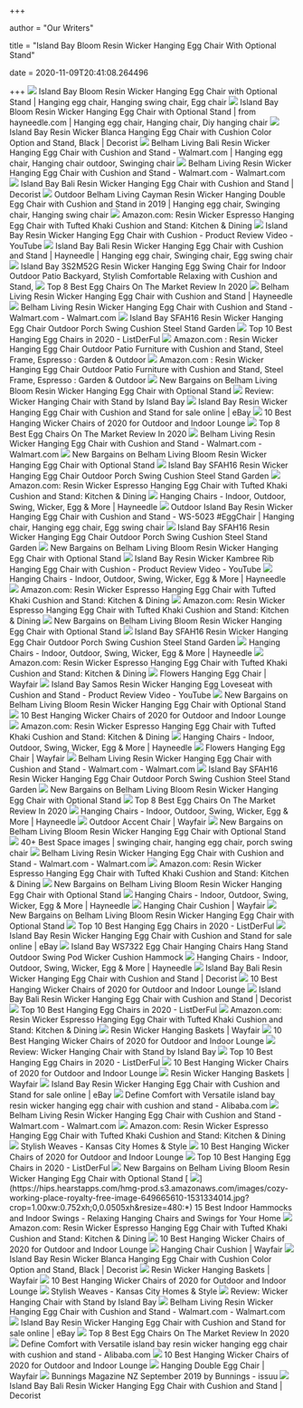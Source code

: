 +++
        
author = "Our Writers"
        
title = "Island Bay Bloom Resin Wicker Hanging Egg Chair With Optional Stand"
        
date = 2020-11-09T20:41:08.264496
        
+++
[ ![](https://i.pinimg.com/564x/de/b6/78/deb6783316fbcf9b1bbf0ade0b81b742.jpg)](https://i.pinimg.com/564x/de/b6/78/deb6783316fbcf9b1bbf0ade0b81b742.jpg) Island Bay Bloom Resin Wicker Hanging Egg Chair with Optional Stand | Hanging  egg chair, Hanging swing chair, Egg chair
[ ![](https://i.pinimg.com/originals/81/2f/c5/812fc57b4f81ffc6e479925584f1b840.jpg)](https://i.pinimg.com/originals/81/2f/c5/812fc57b4f81ffc6e479925584f1b840.jpg) Island Bay Bloom Resin Wicker Hanging Egg Chair with Optional Stand | from  hayneedle.com | Hanging egg chair, Hanging chair, Diy hanging chair
[ ![](https://www.decorist.com/static/finds/product_images/full_size/124666-detail6-hong003.d0ace0e40ab36a02add3616e3fbbe7c3.png)](https://www.decorist.com/static/finds/product_images/full_size/124666-detail6-hong003.d0ace0e40ab36a02add3616e3fbbe7c3.png) Island Bay Resin Wicker Blanca Hanging Egg Chair with Cushion Color Option  and Stand, Black | Decorist
[ ![](https://i.pinimg.com/474x/c9/f5/f0/c9f5f0798964b082f17cc4b06c2a0199.jpg)](https://i.pinimg.com/474x/c9/f5/f0/c9f5f0798964b082f17cc4b06c2a0199.jpg) Belham Living Bali Resin Wicker Hanging Egg Chair with Cushion and Stand -  Walmart.com | Hanging egg chair, Hanging chair outdoor, Swinging chair
[ ![](https://i5.walmartimages.com/asr/ddb83fbb-0eaa-48de-927a-0e0bece27707_1.af32c3f08e26d5a71d9e3f5cf1fa79fb.jpeg)](https://i5.walmartimages.com/asr/ddb83fbb-0eaa-48de-927a-0e0bece27707_1.af32c3f08e26d5a71d9e3f5cf1fa79fb.jpeg) Belham Living Resin Wicker Hanging Egg Chair with Cushion and Stand -  Walmart.com - Walmart.com
[ ![](https://www.decorist.com/static/finds/product_images/full_size/152760-master_hong067.0d51f95d687ce284de688acbd6c09e54.png)](https://www.decorist.com/static/finds/product_images/full_size/152760-master_hong067.0d51f95d687ce284de688acbd6c09e54.png) Island Bay Bali Resin Wicker Hanging Egg Chair with Cushion and Stand |  Decorist
[ ![](https://i.pinimg.com/originals/0d/f1/e8/0df1e8bc80a2f773e8185bf529a89b2f.jpg)](https://i.pinimg.com/originals/0d/f1/e8/0df1e8bc80a2f773e8185bf529a89b2f.jpg) Outdoor Belham Living Cayman Resin Wicker Hanging Double Egg Chair with  Cushion and Stand in 2019 | Hanging egg chair, Swinging chair, Hanging  swing chair
[ ![](https://images-na.ssl-images-amazon.com/images/I/61bnbQV5%2BfL._AC_.jpg)](https://images-na.ssl-images-amazon.com/images/I/61bnbQV5%2BfL._AC_.jpg) Amazon.com: Resin Wicker Espresso Hanging Egg Chair with Tufted Khaki  Cushion and Stand: Kitchen & Dining
[ ![](https://i.ytimg.com/vi/ikyWntVbZ6w/maxresdefault.jpg)](https://i.ytimg.com/vi/ikyWntVbZ6w/maxresdefault.jpg) Island Bay Resin Wicker Hanging Egg Chair with Cushion - Product Review  Video - YouTube
[ ![](https://i.pinimg.com/474x/c8/36/0d/c8360d3b5684593d9790c56c8a188bec.jpg)](https://i.pinimg.com/474x/c8/36/0d/c8360d3b5684593d9790c56c8a188bec.jpg) Island Bay Bali Resin Wicker Hanging Egg Chair with Cushion and Stand |  Hayneedle | Hanging egg chair, Swinging chair, Egg swing chair
[ ![](https://c.shld.net/rpx/i/s/pi/mp/10160405/prod_9120078132?src=http%3A%2F%2Flykartstore.site%2Flykartimage%2FimageB%2FALVB073S2M52G.jpg&d=cea1f0320b993c372f7750059ece74f177c73cb5&?hei=64&wid=64&qlt=50)](https://c.shld.net/rpx/i/s/pi/mp/10160405/prod_9120078132?src=http%3A%2F%2Flykartstore.site%2Flykartimage%2FimageB%2FALVB073S2M52G.jpg&d=cea1f0320b993c372f7750059ece74f177c73cb5&?hei=64&wid=64&qlt=50) Island Bay 3S2M52G Resin Wicker Hanging Egg Swing Chair for Indoor Outdoor  Patio Backyard, Stylish Comfortable Relaxing with Cushion and Stand,
[ ![](https://the10pro.com/wp-content/uploads/2017/09/3.-Boho-chic-style-Hanging-Egg-Chair.jpg)](https://the10pro.com/wp-content/uploads/2017/09/3.-Boho-chic-style-Hanging-Egg-Chair.jpg) Top 8 Best Egg Chairs On The Market Review In 2020
[ ![](https://content.haycdn.com/mgen/inuse:HONG001.jpg?is=654,654,0xffffff)](https://content.haycdn.com/mgen/inuse:HONG001.jpg?is=654,654,0xffffff) Belham Living Resin Wicker Hanging Egg Chair with Cushion and Stand |  Hayneedle
[ ![](https://i5.walmartimages.com/asr/dfcb3e47-706b-4b2d-a495-d65627b0eb94_1.d1feca8501e1fde9301775e94b43fabe.jpeg?odnWidth=282&odnHeight=282&odnBg=ffffff)](https://i5.walmartimages.com/asr/dfcb3e47-706b-4b2d-a495-d65627b0eb94_1.d1feca8501e1fde9301775e94b43fabe.jpeg?odnWidth=282&odnHeight=282&odnBg=ffffff) Belham Living Resin Wicker Hanging Egg Chair with Cushion and Stand -  Walmart.com - Walmart.com
[ ![](https://c.shld.net/rpx/i/s/pi/mp/10176021/prod_14704334038?src=https%3A%2F%2Fi.ebayimg.com%2Fimages%2Fg%2FXhkAAOSwmodbcB12%2Fs-l1600.jpg&d=af86d4fb91c83672474d365dd11b3ac442ddc0e7&hei=333&wid=333&op_sharpen=1)](https://c.shld.net/rpx/i/s/pi/mp/10176021/prod_14704334038?src=https%3A%2F%2Fi.ebayimg.com%2Fimages%2Fg%2FXhkAAOSwmodbcB12%2Fs-l1600.jpg&d=af86d4fb91c83672474d365dd11b3ac442ddc0e7&hei=333&wid=333&op_sharpen=1) Island Bay SFAH16 Resin Wicker Hanging Egg Chair Outdoor Porch Swing  Cushion Steel Stand Garden
[ ![](https://listderful.com/wp-content/uploads/2019/03/Island-Bay-1-e1553657985394.jpg)](https://listderful.com/wp-content/uploads/2019/03/Island-Bay-1-e1553657985394.jpg) Top 10 Best Hanging Egg Chairs in 2020 - ListDerFul
[ ![](https://m.media-amazon.com/images/I/71oVvlMwXhL._AC_SS350_.jpg)](https://m.media-amazon.com/images/I/71oVvlMwXhL._AC_SS350_.jpg) Amazon.com : Resin Wicker Hanging Egg Chair Outdoor Patio Furniture with  Cushion and Stand, Steel Frame, Espresso : Garden & Outdoor
[ ![](https://images-na.ssl-images-amazon.com/images/I/71oVvlMwXhL._AC_SY450_.jpg)](https://images-na.ssl-images-amazon.com/images/I/71oVvlMwXhL._AC_SY450_.jpg) Amazon.com : Resin Wicker Hanging Egg Chair Outdoor Patio Furniture with  Cushion and Stand, Steel Frame, Espresso : Garden & Outdoor
[ ![](https://images.prod.meredith.com/product/7003742628ebba411527b525162c9892/1603188215752/m/hubert-wicker-hanging-egg-double-swing-chair-with-stand-leisuremod-color-green)](https://images.prod.meredith.com/product/7003742628ebba411527b525162c9892/1603188215752/m/hubert-wicker-hanging-egg-double-swing-chair-with-stand-leisuremod-color-green) New Bargains on Belham Living Bloom Resin Wicker Hanging Egg Chair with Optional  Stand
[ ![](https://www.hanging-chairs.net/wp-content/uploads/2016/07/Hanging-Ball-Chair-with-by-Island-Bay-suspended-from-the-ceiling--1024x1024.jpg)](https://www.hanging-chairs.net/wp-content/uploads/2016/07/Hanging-Ball-Chair-with-by-Island-Bay-suspended-from-the-ceiling--1024x1024.jpg) Review: Wicker Hanging Chair with Stand by Island Bay
[ ![](https://i.ebayimg.com/images/g/kq0AAOSwvCpfGToq/s-l1600.jpg)](https://i.ebayimg.com/images/g/kq0AAOSwvCpfGToq/s-l1600.jpg) Island Bay Resin Wicker Hanging Egg Chair with Cushion and Stand for sale  online | eBay
[ ![](https://aguidepro.com/wp-content/uploads/2019/11/Christopher-Knight-Home.-1-1024x788.jpg)](https://aguidepro.com/wp-content/uploads/2019/11/Christopher-Knight-Home.-1-1024x788.jpg) 10 Best Hanging Wicker Chairs of 2020 for Outdoor and Indoor Lounge
[ ![](https://the10pro.com/wp-content/uploads/2017/09/Top-8-Best-Egg-Chairs-Reviews.jpg)](https://the10pro.com/wp-content/uploads/2017/09/Top-8-Best-Egg-Chairs-Reviews.jpg) Top 8 Best Egg Chairs On The Market Review In 2020
[ ![](https://i5.walmartimages.com/dfw/6e29e393-85e0/k2-_b10a8b11-c2eb-42c7-a41e-5b16e528269a.v1.jpg)](https://i5.walmartimages.com/dfw/6e29e393-85e0/k2-_b10a8b11-c2eb-42c7-a41e-5b16e528269a.v1.jpg) Belham Living Resin Wicker Hanging Egg Chair with Cushion and Stand -  Walmart.com - Walmart.com
[ ![](https://images.prod.meredith.com/product/8774355167413381b375bf790ae2f2fc/1601848896978/m/leisuremod-schuster-wicker-hanging-egg-double-swing-chair-with-stand-w001804481-color-white)](https://images.prod.meredith.com/product/8774355167413381b375bf790ae2f2fc/1601848896978/m/leisuremod-schuster-wicker-hanging-egg-double-swing-chair-with-stand-w001804481-color-white) New Bargains on Belham Living Bloom Resin Wicker Hanging Egg Chair with Optional  Stand
[ ![](https://c.shld.net/rpx/i/s/pi/mp/10176021/prod_14704334238?src=https%3A%2F%2Fi.ebayimg.com%2Fimages%2Fg%2FXsUAAOSwQc5bcB2V%2Fs-l1600.jpg&d=ecb86336b70e59f209be6ca1681107412e33afb6&hei=333&wid=333&op_sharpen=1)](https://c.shld.net/rpx/i/s/pi/mp/10176021/prod_14704334238?src=https%3A%2F%2Fi.ebayimg.com%2Fimages%2Fg%2FXsUAAOSwQc5bcB2V%2Fs-l1600.jpg&d=ecb86336b70e59f209be6ca1681107412e33afb6&hei=333&wid=333&op_sharpen=1) Island Bay SFAH16 Resin Wicker Hanging Egg Chair Outdoor Porch Swing  Cushion Steel Stand Garden
[ ![](https://images-na.ssl-images-amazon.com/images/I/71HZXEUTfhL._AC_UL160_SR160,160_.jpg)](https://images-na.ssl-images-amazon.com/images/I/71HZXEUTfhL._AC_UL160_SR160,160_.jpg) Amazon.com: Resin Wicker Espresso Hanging Egg Chair with Tufted Khaki  Cushion and Stand: Kitchen & Dining
[ ![](https://content.haycdn.com/mgen/master:MX104.jpg?is=400,400,0xffffff)](https://content.haycdn.com/mgen/master:MX104.jpg?is=400,400,0xffffff) Hanging Chairs - Indoor, Outdoor, Swing, Wicker, Egg & More | Hayneedle
[ ![](https://i.pinimg.com/736x/15/b9/8f/15b98fd1599cbcd59299e2b7aa0d2613.jpg)](https://i.pinimg.com/736x/15/b9/8f/15b98fd1599cbcd59299e2b7aa0d2613.jpg) Outdoor Island Bay Resin Wicker Hanging Egg Chair with Cushion and Stand -  WS-5023 #EggChair | Hanging chair, Hanging egg chair, Egg swing chair
[ ![](https://c.shld.net/rpx/i/s/pi/mp/10176021/prod_14704333738?src=https%3A%2F%2Fi.ebayimg.com%2Fimages%2Fg%2F0WQAAOSwGnxbcB1t%2Fs-l1600.jpg&d=22151d5887c1068794451e3eacea17e583ee4e3e&?hei=64&wid=64&qlt=50)](https://c.shld.net/rpx/i/s/pi/mp/10176021/prod_14704333738?src=https%3A%2F%2Fi.ebayimg.com%2Fimages%2Fg%2F0WQAAOSwGnxbcB1t%2Fs-l1600.jpg&d=22151d5887c1068794451e3eacea17e583ee4e3e&?hei=64&wid=64&qlt=50) Island Bay SFAH16 Resin Wicker Hanging Egg Chair Outdoor Porch Swing  Cushion Steel Stand Garden
[ ![](https://images.prod.meredith.com/product/baf50827b0807a5d80b51ed1b196aa1c/1601892297804/m/schuster-wicker-hanging-egg-double-swing-chair-with-stand-leisuremod-color-charcoal-blue)](https://images.prod.meredith.com/product/baf50827b0807a5d80b51ed1b196aa1c/1601892297804/m/schuster-wicker-hanging-egg-double-swing-chair-with-stand-leisuremod-color-charcoal-blue) New Bargains on Belham Living Bloom Resin Wicker Hanging Egg Chair with Optional  Stand
[ ![](https://i.ytimg.com/vi/8j3FuZeS9c0/hqdefault.jpg)](https://i.ytimg.com/vi/8j3FuZeS9c0/hqdefault.jpg) Island Bay Resin Wicker Kambree Rib Hanging Egg Chair with Cushion -  Product Review Video - YouTube
[ ![](https://content.haycdn.com/mgen/master:EEI276.jpg?is=400,400,0xffffff)](https://content.haycdn.com/mgen/master:EEI276.jpg?is=400,400,0xffffff) Hanging Chairs - Indoor, Outdoor, Swing, Wicker, Egg & More | Hayneedle
[ ![](https://m.media-amazon.com/images/I/71+7-x03LhL._AC_SS350_.jpg)](https://m.media-amazon.com/images/I/71+7-x03LhL._AC_SS350_.jpg) Amazon.com: Resin Wicker Espresso Hanging Egg Chair with Tufted Khaki  Cushion and Stand: Kitchen & Dining
[ ![](https://images-na.ssl-images-amazon.com/images/I/81XlysZXwiL._AC_UL320_SR214,320_.jpg)](https://images-na.ssl-images-amazon.com/images/I/81XlysZXwiL._AC_UL320_SR214,320_.jpg) Amazon.com: Resin Wicker Espresso Hanging Egg Chair with Tufted Khaki  Cushion and Stand: Kitchen & Dining
[ ![](https://images.prod.meredith.com/product/0f1423ea34fa86a23527346e8b2b990a/1602929074750/m/leisuremod-hubert-wicker-hanging-egg-double-swing-chair-with-stand-ekdbg-57-color-amber)](https://images.prod.meredith.com/product/0f1423ea34fa86a23527346e8b2b990a/1602929074750/m/leisuremod-hubert-wicker-hanging-egg-double-swing-chair-with-stand-ekdbg-57-color-amber) New Bargains on Belham Living Bloom Resin Wicker Hanging Egg Chair with Optional  Stand
[ ![](https://c.shld.net/rpx/i/s/pi/mp/10176021/prod_14704333938?src=https%3A%2F%2Fi.ebayimg.com%2Fimages%2Fg%2FVZ0AAOSwUBdbcB2L%2Fs-l1600.jpg&d=87e608d784e3b52bcfe216e74663a7179c24b0a2&hei=333&wid=333&op_sharpen=1)](https://c.shld.net/rpx/i/s/pi/mp/10176021/prod_14704333938?src=https%3A%2F%2Fi.ebayimg.com%2Fimages%2Fg%2FVZ0AAOSwUBdbcB2L%2Fs-l1600.jpg&d=87e608d784e3b52bcfe216e74663a7179c24b0a2&hei=333&wid=333&op_sharpen=1) Island Bay SFAH16 Resin Wicker Hanging Egg Chair Outdoor Porch Swing  Cushion Steel Stand Garden
[ ![](https://content.haycdn.com/mgen/master:ACM3999.jpg?is=400,400,0xffffff)](https://content.haycdn.com/mgen/master:ACM3999.jpg?is=400,400,0xffffff) Hanging Chairs - Indoor, Outdoor, Swing, Wicker, Egg & More | Hayneedle
[ ![](https://m.media-amazon.com/images/I/81rc8XKL3AL._AC_SS350_.jpg)](https://m.media-amazon.com/images/I/81rc8XKL3AL._AC_SS350_.jpg) Amazon.com: Resin Wicker Espresso Hanging Egg Chair with Tufted Khaki  Cushion and Stand: Kitchen & Dining
[ ![](https://secure.img1-fg.wfcdn.com/im/60533137/resize-h310-w310%5Ecompr-r85/5730/57301376/abrams-hanging-egg-chair-hammock-with-stand.jpg)](https://secure.img1-fg.wfcdn.com/im/60533137/resize-h310-w310%5Ecompr-r85/5730/57301376/abrams-hanging-egg-chair-hammock-with-stand.jpg) Flowers Hanging Egg Chair | Wayfair
[ ![](https://i.ytimg.com/vi/EuuJlPE8G5I/hqdefault.jpg)](https://i.ytimg.com/vi/EuuJlPE8G5I/hqdefault.jpg) Island Bay Samos Resin Wicker Hanging Egg Loveseat with Cushion and Stand -  Product Review Video - YouTube
[ ![](https://images.prod.meredith.com/product/0236747d91595da9e9985aabc4c0c530/1601416828275/m/bayou-breeze-halleck-patio-wicker-hanging-egg-swing-chair-with-stand-x113008035-color-gray)](https://images.prod.meredith.com/product/0236747d91595da9e9985aabc4c0c530/1601416828275/m/bayou-breeze-halleck-patio-wicker-hanging-egg-swing-chair-with-stand-x113008035-color-gray) New Bargains on Belham Living Bloom Resin Wicker Hanging Egg Chair with Optional  Stand
[ ![](https://aguidepro.com/wp-content/uploads/2019/11/DVCOM-Wicker-Rattan-Hanging-Egg-Chair.jpg)](https://aguidepro.com/wp-content/uploads/2019/11/DVCOM-Wicker-Rattan-Hanging-Egg-Chair.jpg) 10 Best Hanging Wicker Chairs of 2020 for Outdoor and Indoor Lounge
[ ![](https://images-na.ssl-images-amazon.com/images/I/91prdznPrSL._AC_SL1500_.jpg)](https://images-na.ssl-images-amazon.com/images/I/91prdznPrSL._AC_SL1500_.jpg) Amazon.com: Resin Wicker Espresso Hanging Egg Chair with Tufted Khaki  Cushion and Stand: Kitchen & Dining
[ ![](https://content.haycdn.com/mgen/master:EEI1730.jpg?is=400,400,0xffffff)](https://content.haycdn.com/mgen/master:EEI1730.jpg?is=400,400,0xffffff) Hanging Chairs - Indoor, Outdoor, Swing, Wicker, Egg & More | Hayneedle
[ ![](https://secure.img1-fg.wfcdn.com/im/17736204/resize-h310-w310%5Ecompr-r85/1151/115101514/abernathy-hanging-egg-swing-chair.jpg)](https://secure.img1-fg.wfcdn.com/im/17736204/resize-h310-w310%5Ecompr-r85/1151/115101514/abernathy-hanging-egg-swing-chair.jpg) Flowers Hanging Egg Chair | Wayfair
[ ![](https://i5.walmartimages.com/dfw/6e29e393-53e0/k2-_2046515b-2687-4186-b173-a58781fbe9b2.v1.jpg)](https://i5.walmartimages.com/dfw/6e29e393-53e0/k2-_2046515b-2687-4186-b173-a58781fbe9b2.v1.jpg) Belham Living Resin Wicker Hanging Egg Chair with Cushion and Stand -  Walmart.com - Walmart.com
[ ![](https://c.shld.net/rpx/i/s/pi/mp/10176021/prod_14704333838?src=https%3A%2F%2Fi.ebayimg.com%2Fimages%2Fg%2FF4oAAOSwqxZbcB1y%2Fs-l1600.jpg&d=2c05203929e4f0772199c693ae19b136d9667135&hei=333&wid=333&op_sharpen=1)](https://c.shld.net/rpx/i/s/pi/mp/10176021/prod_14704333838?src=https%3A%2F%2Fi.ebayimg.com%2Fimages%2Fg%2FF4oAAOSwqxZbcB1y%2Fs-l1600.jpg&d=2c05203929e4f0772199c693ae19b136d9667135&hei=333&wid=333&op_sharpen=1) Island Bay SFAH16 Resin Wicker Hanging Egg Chair Outdoor Porch Swing  Cushion Steel Stand Garden
[ ![](https://images.prod.meredith.com/product/6883513013c30fa28c52b51439d009fa/1595758074210/m/auckland-wicker-hanging-chair-with-stand)](https://images.prod.meredith.com/product/6883513013c30fa28c52b51439d009fa/1595758074210/m/auckland-wicker-hanging-chair-with-stand) New Bargains on Belham Living Bloom Resin Wicker Hanging Egg Chair with Optional  Stand
[ ![](https://the10pro.com/wp-content/uploads/2017/09/2.-Modway-Patio-Swing-Chair-with-Stand-Gray-White.jpg)](https://the10pro.com/wp-content/uploads/2017/09/2.-Modway-Patio-Swing-Chair-with-Stand-Gray-White.jpg) Top 8 Best Egg Chairs On The Market Review In 2020
[ ![](https://content.haycdn.com/mgen/master:ACM4000.jpg?is=400,400,0xffffff)](https://content.haycdn.com/mgen/master:ACM4000.jpg?is=400,400,0xffffff) Hanging Chairs - Indoor, Outdoor, Swing, Wicker, Egg & More | Hayneedle
[ ![](https://secure.img1-fg.wfcdn.com/im/41367082/resize-h600-w600%5Ecompr-r85/1085/108587613/Oikos+Patio+Chair+%28Set+of+2%29.jpg)](https://secure.img1-fg.wfcdn.com/im/41367082/resize-h600-w600%5Ecompr-r85/1085/108587613/Oikos+Patio+Chair+%28Set+of+2%29.jpg) Outdoor Accent Chair | Wayfair
[ ![](https://images.prod.meredith.com/product/4334cb260ba32b551a673d93328db11a/1598652093461/m/bayou-breeze-schwartz-wicker-hanging-egg-swing-chair-with-stand-x112915594)](https://images.prod.meredith.com/product/4334cb260ba32b551a673d93328db11a/1598652093461/m/bayou-breeze-schwartz-wicker-hanging-egg-swing-chair-with-stand-x112915594) New Bargains on Belham Living Bloom Resin Wicker Hanging Egg Chair with Optional  Stand
[ ![](https://i.pinimg.com/236x/df/9f/a2/df9fa2546709d0fcdea21f2082160a7d.jpg)](https://i.pinimg.com/236x/df/9f/a2/df9fa2546709d0fcdea21f2082160a7d.jpg) 40+ Best Space images | swinging chair, hanging egg chair, porch swing chair
[ ![](https://i5.walmartimages.com/dfw/6e29e393-5005/k2-_b6ba375e-748e-449b-8564-ea00af205526.v1.jpg)](https://i5.walmartimages.com/dfw/6e29e393-5005/k2-_b6ba375e-748e-449b-8564-ea00af205526.v1.jpg) Belham Living Resin Wicker Hanging Egg Chair with Cushion and Stand -  Walmart.com - Walmart.com
[ ![](https://images-na.ssl-images-amazon.com/images/I/91bAYvkJx7L._AC_SY355_.jpg)](https://images-na.ssl-images-amazon.com/images/I/91bAYvkJx7L._AC_SY355_.jpg) Amazon.com: Resin Wicker Espresso Hanging Egg Chair with Tufted Khaki  Cushion and Stand: Kitchen & Dining
[ ![](https://images.prod.meredith.com/product/1ca385802a0b4e239c2356a529eaa47d/1601848888237/m/leisuremod-schuster-wicker-hanging-egg-double-swing-chair-with-stand-w001804481-color-beige)](https://images.prod.meredith.com/product/1ca385802a0b4e239c2356a529eaa47d/1601848888237/m/leisuremod-schuster-wicker-hanging-egg-double-swing-chair-with-stand-w001804481-color-beige) New Bargains on Belham Living Bloom Resin Wicker Hanging Egg Chair with Optional  Stand
[ ![](https://content.haycdn.com/mgen/master:BSHD3022.jpg?is=400,400,0xffffff)](https://content.haycdn.com/mgen/master:BSHD3022.jpg?is=400,400,0xffffff) Hanging Chairs - Indoor, Outdoor, Swing, Wicker, Egg & More | Hayneedle
[ ![](https://secure.img1-fg.wfcdn.com/im/62493234/resize-h600-w600%5Ecompr-r85/1211/121137978/Darcey+Hanging+Chair+Hammock.jpg)](https://secure.img1-fg.wfcdn.com/im/62493234/resize-h600-w600%5Ecompr-r85/1211/121137978/Darcey+Hanging+Chair+Hammock.jpg) Hanging Chair Cushion | Wayfair
[ ![](https://images.prod.meredith.com/product/21a42ed85edabc7624b304d8b90f1939/1594970438956/m/auckland-wicker-hanging-chair-with-stand)](https://images.prod.meredith.com/product/21a42ed85edabc7624b304d8b90f1939/1594970438956/m/auckland-wicker-hanging-chair-with-stand) New Bargains on Belham Living Bloom Resin Wicker Hanging Egg Chair with Optional  Stand
[ ![](https://listderful.com/wp-content/uploads/2019/03/Alfresconova-e1553658139789.jpg)](https://listderful.com/wp-content/uploads/2019/03/Alfresconova-e1553658139789.jpg) Top 10 Best Hanging Egg Chairs in 2020 - ListDerFul
[ ![](https://i.ebayimg.com/images/g/UfAAAOSwzf1fGTox/s-l640.jpg)](https://i.ebayimg.com/images/g/UfAAAOSwzf1fGTox/s-l640.jpg) Island Bay Resin Wicker Hanging Egg Chair with Cushion and Stand for sale  online | eBay
[ ![](https://c.shld.net/rpx/i/s/pi/mp/10220771/prod_4198700514?src=https%3A%2F%2Fi.ebayimg.com%2F00%2Fs%2FNjUwWDY1MA%3D%3D%2Fz%2F33QAAOSwy7hb2u8g%2F%24_57.JPG%3Fset_id%3D8800005007&d=5c06405bc0d799095db9b2d1ecf897193c310a72&?hei=64&wid=64&qlt=50)](https://c.shld.net/rpx/i/s/pi/mp/10220771/prod_4198700514?src=https%3A%2F%2Fi.ebayimg.com%2F00%2Fs%2FNjUwWDY1MA%3D%3D%2Fz%2F33QAAOSwy7hb2u8g%2F%24_57.JPG%3Fset_id%3D8800005007&d=5c06405bc0d799095db9b2d1ecf897193c310a72&?hei=64&wid=64&qlt=50) Island Bay WS7322 Egg Chair Hanging Chairs Hang Stand Outdoor Swing Pod  Wicker Cushion Hammock
[ ![](https://content.haycdn.com/mgen/master:NETH1142.jpg?is=400,400,0xffffff)](https://content.haycdn.com/mgen/master:NETH1142.jpg?is=400,400,0xffffff) Hanging Chairs - Indoor, Outdoor, Swing, Wicker, Egg & More | Hayneedle
[ ![](https://www.decorist.com/static/finds/product_images/full_size/153179-73893_xxx_v1.055cb64e3e1a135df4ed502e009f8549.png)](https://www.decorist.com/static/finds/product_images/full_size/153179-73893_xxx_v1.055cb64e3e1a135df4ed502e009f8549.png) Island Bay Bali Resin Wicker Hanging Egg Chair with Cushion and Stand |  Decorist
[ ![](https://aguidepro.com/wp-content/uploads/2019/11/GDF-Studio-Leasa-Outdoor-Multibrown-Wicker-Hanging-Basket-Chair-640x640.jpg)](https://aguidepro.com/wp-content/uploads/2019/11/GDF-Studio-Leasa-Outdoor-Multibrown-Wicker-Hanging-Basket-Chair-640x640.jpg) 10 Best Hanging Wicker Chairs of 2020 for Outdoor and Indoor Lounge
[ ![](https://www.decorist.com/static/finds/product_images/full_size/152753-download-5.2e69a3ea8876591403c94d3367d2f9e1.png)](https://www.decorist.com/static/finds/product_images/full_size/152753-download-5.2e69a3ea8876591403c94d3367d2f9e1.png) Island Bay Bali Resin Wicker Hanging Egg Chair with Cushion and Stand |  Decorist
[ ![](https://listderful.com/wp-content/uploads/2019/03/Generic-1-e1553658050800.jpg)](https://listderful.com/wp-content/uploads/2019/03/Generic-1-e1553658050800.jpg) Top 10 Best Hanging Egg Chairs in 2020 - ListDerFul
[ ![](https://m.media-amazon.com/images/I/81w05-SWGIL._AC_SS350_.jpg)](https://m.media-amazon.com/images/I/81w05-SWGIL._AC_SS350_.jpg) Amazon.com: Resin Wicker Espresso Hanging Egg Chair with Tufted Khaki  Cushion and Stand: Kitchen & Dining
[ ![](https://secure.img1-fg.wfcdn.com/im/01335498/resize-h310-w310%5Ecompr-r85/3909/39091715/2-piece-round-resin-wicker-basket-set.jpg)](https://secure.img1-fg.wfcdn.com/im/01335498/resize-h310-w310%5Ecompr-r85/3909/39091715/2-piece-round-resin-wicker-basket-set.jpg) Resin Wicker Hanging Baskets | Wayfair
[ ![](https://aguidepro.com/wp-content/uploads/2019/11/Modway-EEI-806-SET-Parlay-Wicker-Rattan-Porch-Lounge-Swing-640x640.jpg)](https://aguidepro.com/wp-content/uploads/2019/11/Modway-EEI-806-SET-Parlay-Wicker-Rattan-Porch-Lounge-Swing-640x640.jpg) 10 Best Hanging Wicker Chairs of 2020 for Outdoor and Indoor Lounge
[ ![](https://www.hanging-chairs.net/wp-content/uploads/2019/05/Swing-Chair-with-a-Baby.jpg)](https://www.hanging-chairs.net/wp-content/uploads/2019/05/Swing-Chair-with-a-Baby.jpg) Review: Wicker Hanging Chair with Stand by Island Bay
[ ![](https://listderful.com/wp-content/uploads/2019/03/Generic-e1553657917280.jpg)](https://listderful.com/wp-content/uploads/2019/03/Generic-e1553657917280.jpg) Top 10 Best Hanging Egg Chairs in 2020 - ListDerFul
[ ![](https://m.media-amazon.com/images/I/51LtmdqYq7L.jpg)](https://m.media-amazon.com/images/I/51LtmdqYq7L.jpg) 10 Best Hanging Wicker Chairs of 2020 for Outdoor and Indoor Lounge
[ ![](https://secure.img1-fg.wfcdn.com/im/28959768/resize-h310-w310%5Ecompr-r85/1014/10142425/outdoor-22-gallon-resin-plastic-wicker-storage-bench.jpg)](https://secure.img1-fg.wfcdn.com/im/28959768/resize-h310-w310%5Ecompr-r85/1014/10142425/outdoor-22-gallon-resin-plastic-wicker-storage-bench.jpg) Resin Wicker Hanging Baskets | Wayfair
[ ![](https://i.ebayimg.com/images/g/OdAAAOSwSqJfmWcL/s-l225.jpg)](https://i.ebayimg.com/images/g/OdAAAOSwSqJfmWcL/s-l225.jpg) Island Bay Resin Wicker Hanging Egg Chair with Cushion and Stand for sale  online | eBay
[ ![](https://s.alicdn.com/@sc01/kf/Hf6e63beaf300425897819eb582e770e7Q.jpg_300x300.jpg)](https://s.alicdn.com/@sc01/kf/Hf6e63beaf300425897819eb582e770e7Q.jpg_300x300.jpg) Define Comfort with Versatile island bay resin wicker hanging egg chair  with cushion and stand - Alibaba.com
[ ![](https://i5.walmartimages.com/dfw/6e29e393-2c17/k2-_118c12cf-1f80-4311-b94c-a5281d1fab69.v1.jpg)](https://i5.walmartimages.com/dfw/6e29e393-2c17/k2-_118c12cf-1f80-4311-b94c-a5281d1fab69.v1.jpg) Belham Living Resin Wicker Hanging Egg Chair with Cushion and Stand -  Walmart.com - Walmart.com
[ ![](https://m.media-amazon.com/images/I/41BUL40zbXL.jpg_SR247,139__BG0,0,0_.jpg)](https://m.media-amazon.com/images/I/41BUL40zbXL.jpg_SR247,139__BG0,0,0_.jpg) Amazon.com: Resin Wicker Espresso Hanging Egg Chair with Tufted Khaki  Cushion and Stand: Kitchen & Dining
[ ![](https://homesandstylekc.com/wp-content/uploads/2017/06/Wicker1.jpg)](https://homesandstylekc.com/wp-content/uploads/2017/06/Wicker1.jpg) Stylish Weaves - Kansas City Homes & Style
[ ![](https://aguidepro.com/wp-content/uploads/2019/11/Christopher-Knight-Home-640x640.jpg)](https://aguidepro.com/wp-content/uploads/2019/11/Christopher-Knight-Home-640x640.jpg) 10 Best Hanging Wicker Chairs of 2020 for Outdoor and Indoor Lounge
[ ![](https://listderful.com/wp-content/uploads/2019/03/Modway-e1553658238608.jpg)](https://listderful.com/wp-content/uploads/2019/03/Modway-e1553658238608.jpg) Top 10 Best Hanging Egg Chairs in 2020 - ListDerFul
[ ![](https://images.prod.meredith.com/content/281474980055601/804399)](https://images.prod.meredith.com/content/281474980055601/804399) New Bargains on Belham Living Bloom Resin Wicker Hanging Egg Chair with Optional  Stand
[ ![](https://hips.hearstapps.com/hmg-prod.s3.amazonaws.com/images/cozy-working-place-royalty-free-image-649665610-1531334014.jpg?crop=1.00xw:0.752xh;0,0.0505xh&resize=480:*)](https://hips.hearstapps.com/hmg-prod.s3.amazonaws.com/images/cozy-working-place-royalty-free-image-649665610-1531334014.jpg?crop=1.00xw:0.752xh;0,0.0505xh&resize=480:*) 15 Best Indoor Hammocks and Indoor Swings - Relaxing Hanging Chairs and  Swings for Your Home
[ ![](https://images-na.ssl-images-amazon.com/images/I/61%2Buhk65n3L._AC_UL160_SR160,160_.jpg)](https://images-na.ssl-images-amazon.com/images/I/61%2Buhk65n3L._AC_UL160_SR160,160_.jpg) Amazon.com: Resin Wicker Espresso Hanging Egg Chair with Tufted Khaki  Cushion and Stand: Kitchen & Dining
[ ![](https://m.media-amazon.com/images/I/41tUQjIT6IL.jpg)](https://m.media-amazon.com/images/I/41tUQjIT6IL.jpg) 10 Best Hanging Wicker Chairs of 2020 for Outdoor and Indoor Lounge
[ ![](https://secure.img1-fg.wfcdn.com/im/77275850/resize-h310-w310%5Ecompr-r85/1284/128461577/memory-foam-dining-chair-cushion.jpg)](https://secure.img1-fg.wfcdn.com/im/77275850/resize-h310-w310%5Ecompr-r85/1284/128461577/memory-foam-dining-chair-cushion.jpg) Hanging Chair Cushion | Wayfair
[ ![](https://www.decorist.com/static/finds/product_images/full_size/67424-karla-dubois-chifferobe-white.9bc9f25bc610c3109b643c6d83bf7f1c.png)](https://www.decorist.com/static/finds/product_images/full_size/67424-karla-dubois-chifferobe-white.9bc9f25bc610c3109b643c6d83bf7f1c.png) Island Bay Resin Wicker Blanca Hanging Egg Chair with Cushion Color Option  and Stand, Black | Decorist
[ ![](https://secure.img1-fg.wfcdn.com/im/03732304/resize-h310-w310%5Ecompr-r85/4786/47864673/hanging-wicker-basket.jpg)](https://secure.img1-fg.wfcdn.com/im/03732304/resize-h310-w310%5Ecompr-r85/4786/47864673/hanging-wicker-basket.jpg) Resin Wicker Hanging Baskets | Wayfair
[ ![](https://m.media-amazon.com/images/I/512KS9OVyWL.jpg)](https://m.media-amazon.com/images/I/512KS9OVyWL.jpg) 10 Best Hanging Wicker Chairs of 2020 for Outdoor and Indoor Lounge
[ ![](https://homesandstylekc.com/wp-content/uploads/2017/06/Wicker2.jpg)](https://homesandstylekc.com/wp-content/uploads/2017/06/Wicker2.jpg) Stylish Weaves - Kansas City Homes & Style
[ ![](https://www.hanging-chairs.net/wp-content/uploads/2019/09/big-hanging-chair-swing-with-stand-for-two-person-outdoor-watherproof-available-here.jpg)](https://www.hanging-chairs.net/wp-content/uploads/2019/09/big-hanging-chair-swing-with-stand-for-two-person-outdoor-watherproof-available-here.jpg) Review: Wicker Hanging Chair with Stand by Island Bay
[ ![](https://i5.walmartimages.com/dfw/6e29e393-33f6/k2-_9c2b25ee-7ac8-49cf-82fe-b131dc7031e4.v1.jpg)](https://i5.walmartimages.com/dfw/6e29e393-33f6/k2-_9c2b25ee-7ac8-49cf-82fe-b131dc7031e4.v1.jpg) Belham Living Resin Wicker Hanging Egg Chair with Cushion and Stand -  Walmart.com - Walmart.com
[ ![](https://i.ebayimg.com/images/g/ToQAAOSwxuBfGTo~/s-l1600.jpg)](https://i.ebayimg.com/images/g/ToQAAOSwxuBfGTo~/s-l1600.jpg) Island Bay Resin Wicker Hanging Egg Chair with Cushion and Stand for sale  online | eBay
[ ![](https://the10pro.com/wp-content/uploads/2017/09/8.-Egg-Chair-in-Wool-Red.jpg)](https://the10pro.com/wp-content/uploads/2017/09/8.-Egg-Chair-in-Wool-Red.jpg) Top 8 Best Egg Chairs On The Market Review In 2020
[ ![](https://s.alicdn.com/@sc01/kf/H33da9269a2d94254b77e232e8602dd432.jpg_300x300.jpg)](https://s.alicdn.com/@sc01/kf/H33da9269a2d94254b77e232e8602dd432.jpg_300x300.jpg) Define Comfort with Versatile island bay resin wicker hanging egg chair  with cushion and stand - Alibaba.com
[ ![](https://aguidepro.com/wp-content/uploads/2019/11/sland-Gale-Luxury-Hanging-Wicker-Swing-Chair-640x640.jpg)](https://aguidepro.com/wp-content/uploads/2019/11/sland-Gale-Luxury-Hanging-Wicker-Swing-Chair-640x640.jpg) 10 Best Hanging Wicker Chairs of 2020 for Outdoor and Indoor Lounge
[ ![](https://secure.img1-fg.wfcdn.com/im/35041146/resize-h310-w310%5Ecompr-r85/1207/120758129/kinwell-foldable-wicker-rattan-hanging-double-swing-egg-chairhammock-chair-aluminum-frame-and-uv-resistant-cushion-dark-grey.jpg)](https://secure.img1-fg.wfcdn.com/im/35041146/resize-h310-w310%5Ecompr-r85/1207/120758129/kinwell-foldable-wicker-rattan-hanging-double-swing-egg-chairhammock-chair-aluminum-frame-and-uv-resistant-cushion-dark-grey.jpg) Hanging Double Egg Chair | Wayfair
[ ![](https://image.isu.pub/190903225349-369f4d3e40776ebc243aa3cd2ab36a15/jpg/page_1.jpg)](https://image.isu.pub/190903225349-369f4d3e40776ebc243aa3cd2ab36a15/jpg/page_1.jpg) Bunnings Magazine NZ September 2019 by Bunnings - issuu
[ ![](https://www.decorist.com/static/finds/product_images/full_size/151001-black-bamboo-lantern-small.1961e539df5d7d661357b1e029bdcfce.png)](https://www.decorist.com/static/finds/product_images/full_size/151001-black-bamboo-lantern-small.1961e539df5d7d661357b1e029bdcfce.png) Island Bay Bali Resin Wicker Hanging Egg Chair with Cushion and Stand |  Decorist
